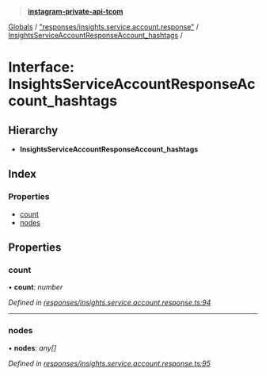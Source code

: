 > **[instagram-private-api-tcom](../README.md)**

[Globals](../README.md) / ["responses/insights.service.account.response"](../modules/_responses_insights_service_account_response_.md) / [InsightsServiceAccountResponseAccount_hashtags](_responses_insights_service_account_response_.insightsserviceaccountresponseaccount_hashtags.md) /

# Interface: InsightsServiceAccountResponseAccount_hashtags

## Hierarchy

* **InsightsServiceAccountResponseAccount_hashtags**

## Index

### Properties

* [count](_responses_insights_service_account_response_.insightsserviceaccountresponseaccount_hashtags.md#count)
* [nodes](_responses_insights_service_account_response_.insightsserviceaccountresponseaccount_hashtags.md#nodes)

## Properties

###  count

• **count**: *number*

*Defined in [responses/insights.service.account.response.ts:94](https://github.com/cuonglnhust/instagram-private-api-tcom/blob/3e16058/src/responses/insights.service.account.response.ts#L94)*

___

###  nodes

• **nodes**: *any[]*

*Defined in [responses/insights.service.account.response.ts:95](https://github.com/cuonglnhust/instagram-private-api-tcom/blob/3e16058/src/responses/insights.service.account.response.ts#L95)*